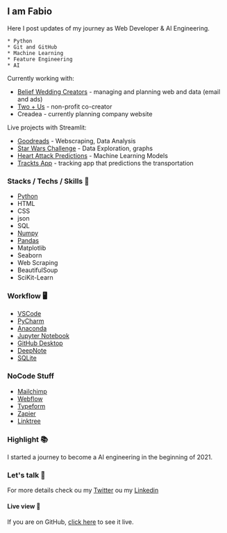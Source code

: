 ## I am Fabio 

Here I post updates of my journey as Web Developer & AI Engineering.


```
* Python
* Git and GitHub
* Machine Learning
* Feature Engineering
* AI
```


Currently working with:
* [Belief Wedding Creators](https://www.beliefweddingcreators.com/) - managing and planning web and data (email and ads)
* [Two + Us](https://twoplususweddings.com/) - non-profit co-creator 
* Creadea - currently planning company website 



Live projects with Streamlit: 
* [Goodreads](https://share.streamlit.io/dumbledore-on-strive/goodreads-app) - Webscraping, Data Analysis
* [Star Wars Challenge](https://share.streamlit.io/fistadev/starwars_data_project/main/app.py) - Data Exploration, graphs
* [Heart Attack Predictions](https://share.streamlit.io/fistadev/heart_attack_predictions/main/app.py) - Machine Learning Models
* [Trackts App](https://share.streamlit.io/ntc-google-fit/google_fit_project/main/app.py) - tracking app that predictions the transportation


### Stacks / Techs / Skills 🐍

* [Python](https://www.python.org/)
* HTML
* CSS
* json
* SQL
* [Numpy](https://numpy.org/)
* [Pandas](https://pandas.pydata.org/docs/user_guide/10min.html)
* Matplotlib
* Seaborn
* Web Scraping
* BeautifulSoup
* SciKit-Learn



### Workflow 🖥

* [VSCode](https://code.visualstudio.com/)
* [PyCharm](https://www.jetbrains.com/pycharm/)
* [Anaconda](https://www.anaconda.com/)
* [Jupyter Notebook](https://jupyter.org/)
* [GitHub Desktop](https://desktop.github.com/)
* [DeepNote](https://deepnote.com/)
* [SQLite](https://sqlitebrowser.org/)


### NoCode Stuff

* [Mailchimp](https://mailchimp.com/)
* [Webflow](https://webflow.com/)
* [Typeform](https://www.typeform.com/)
* [Zapier](https://zapier.com/)
* [Linktree](https://linktr.ee/)


### Highlight 📚

I started a journey to become a AI engineering in the beginning of 2021.



### Let's talk 💬

For more details check ou my [Twitter](https://twitter.com/fafistarol) ou my [Linkedin](https://www.linkedin.com/in/fabiofistarol/)


#### Live view 🍿

If you are on GitHub, [click here](https://fistadev.github.io/) to see it live.

<!--
**fistadev/fistadev** is a ✨ _special_ ✨ repository because its `README.md` (this file) appears on your GitHub profile.

Here are some ideas to get you started:

- 🔭 I’m currently working on ...
- 🌱 I’m currently learning ...
- 👯 I’m looking to collaborate on ...
- 🤔 I’m looking for help with ...
- 💬 Ask me about ...
- 📫 How to reach me: ...
- 😄 Pronouns: ...
- ⚡ Fun fact: ...
-->
